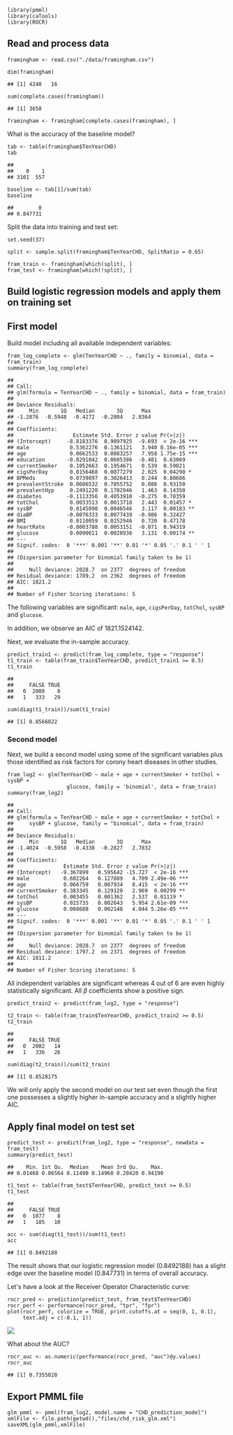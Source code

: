     library(pmml)
    library(caTools)
    library(ROCR)

Read and process data
---------------------

    framingham <- read.csv("./data/framingham.csv")

    dim(framingham)

    ## [1] 4240   16

    sum(complete.cases(framingham))

    ## [1] 3658

    framingham <- framingham[complete.cases(framingham), ]

What is the accuracy of the baseline model?

    tab <- table(framingham$TenYearCHD)
    tab

    ## 
    ##    0    1 
    ## 3101  557

    baseline <- tab[1]/sum(tab)
    baseline

    ##        0 
    ## 0.847731

Split the data into training and test set:

    set.seed(37)

    split <- sample.split(framingham$TenYearCHD, SplitRatio = 0.65)

    fram_train <- framingham[which(split), ]
    fram_test <- framingham[which(!split), ]

Build logistic regression models and apply them on training set
---------------------------------------------------------------

First model
-----------

Build model including all available independent variables:

    fram_log_complete <- glm(TenYearCHD ~ ., family = binomial, data = fram_train)
    summary(fram_log_complete)

    ## 
    ## Call:
    ## glm(formula = TenYearCHD ~ ., family = binomial, data = fram_train)
    ## 
    ## Deviance Residuals: 
    ##     Min       1Q   Median       3Q      Max  
    ## -1.2876  -0.5948  -0.4272  -0.2804   2.8364  
    ## 
    ## Coefficients:
    ##                   Estimate Std. Error z value Pr(>|z|)    
    ## (Intercept)     -8.8183376  0.9097925  -9.693  < 2e-16 ***
    ## male             0.5362276  0.1361121   3.940 8.16e-05 ***
    ## age              0.0662533  0.0083257   7.958 1.75e-15 ***
    ## education       -0.0291042  0.0605386  -0.481  0.63069    
    ## currentSmoker    0.1052663  0.1954671   0.539  0.59021    
    ## cigsPerDay       0.0156468  0.0077279   2.025  0.04290 *  
    ## BPMeds           0.0739897  0.3026413   0.244  0.80686    
    ## prevalentStroke  0.0606532  0.7055752   0.086  0.93150    
    ## prevalentHyp     0.2491220  0.1702946   1.463  0.14350    
    ## diabetes        -0.1113356  0.4053910  -0.275  0.78359    
    ## totChol          0.0033513  0.0013718   2.443  0.01457 *  
    ## sysBP            0.0145090  0.0046546   3.117  0.00183 ** 
    ## diaBP           -0.0076333  0.0077439  -0.986  0.32427    
    ## BMI              0.0110059  0.0152946   0.720  0.47178    
    ## heartRate       -0.0003788  0.0053151  -0.071  0.94319    
    ## glucose          0.0090611  0.0028936   3.131  0.00174 ** 
    ## ---
    ## Signif. codes:  0 '***' 0.001 '**' 0.01 '*' 0.05 '.' 0.1 ' ' 1
    ## 
    ## (Dispersion parameter for binomial family taken to be 1)
    ## 
    ##     Null deviance: 2028.7  on 2377  degrees of freedom
    ## Residual deviance: 1789.2  on 2362  degrees of freedom
    ## AIC: 1821.2
    ## 
    ## Number of Fisher Scoring iterations: 5

The following variables are significant: `male`, `age`, `cigsPerDay`,
`totChol`, `sysBP` and `glucose`.

In addition, we observe an AIC of 1821.1524142.

Next, we evaluate the in-sample accuracy.

    predict_train1 <- predict(fram_log_complete, type = "response")
    t1_train <- table(fram_train$TenYearCHD, predict_train1 >= 0.5)
    t1_train

    ##    
    ##     FALSE TRUE
    ##   0  2008    8
    ##   1   333   29

    sum(diag(t1_train))/sum(t1_train)

    ## [1] 0.8566022

### Second model

Next, we build a second model using some of the significant variables
plus those identified as risk factors for corony heart diseases in other
studies.

    fram_log2 <- glm(TenYearCHD ~ male + age + currentSmoker + totChol + sysBP +
                       glucose, family = 'binomial', data = fram_train)
    summary(fram_log2)

    ## 
    ## Call:
    ## glm(formula = TenYearCHD ~ male + age + currentSmoker + totChol + 
    ##     sysBP + glucose, family = "binomial", data = fram_train)
    ## 
    ## Deviance Residuals: 
    ##     Min       1Q   Median       3Q      Max  
    ## -1.4024  -0.5958  -0.4338  -0.2827   2.7832  
    ## 
    ## Coefficients:
    ##                Estimate Std. Error z value Pr(>|z|)    
    ## (Intercept)   -9.367899   0.595642 -15.727  < 2e-16 ***
    ## male           0.602264   0.127889   4.709 2.49e-06 ***
    ## age            0.066759   0.007934   8.415  < 2e-16 ***
    ## currentSmoker  0.383345   0.129120   2.969  0.00299 ** 
    ## totChol        0.003455   0.001362   2.537  0.01119 *  
    ## sysBP          0.015735   0.002643   5.954 2.61e-09 ***
    ## glucose        0.008688   0.002148   4.044 5.26e-05 ***
    ## ---
    ## Signif. codes:  0 '***' 0.001 '**' 0.01 '*' 0.05 '.' 0.1 ' ' 1
    ## 
    ## (Dispersion parameter for binomial family taken to be 1)
    ## 
    ##     Null deviance: 2028.7  on 2377  degrees of freedom
    ## Residual deviance: 1797.2  on 2371  degrees of freedom
    ## AIC: 1811.2
    ## 
    ## Number of Fisher Scoring iterations: 5

All independent variables are significant whereas 4 out of 6 are even
highly statistically significant. All *β* coefficients show a positive
sign.

    predict_train2 <- predict(fram_log2, type = "response")

    t2_train <- table(fram_train$TenYearCHD, predict_train2 >= 0.5)
    t2_train

    ##    
    ##     FALSE TRUE
    ##   0  2002   14
    ##   1   336   26

    sum(diag(t2_train))/sum(t2_train)

    ## [1] 0.8528175

We will only apply the second model on our test set even though the
first one possesses a slightly higher in-sample accuracy and a slightly
higher AIC.

Apply final model on test set
-----------------------------

    predict_test <- predict(fram_log2, type = "response", newdata = fram_test)
    summary(predict_test)

    ##    Min. 1st Qu.  Median    Mean 3rd Qu.    Max. 
    ## 0.01468 0.06564 0.11490 0.14960 0.20420 0.94190

    t1_test <- table(fram_test$TenYearCHD, predict_test >= 0.5)
    t1_test

    ##    
    ##     FALSE TRUE
    ##   0  1077    8
    ##   1   185   10

    acc <- sum(diag(t1_test))/sum(t1_test)
    acc

    ## [1] 0.8492188

The result shows that our logistic regression model (0.8492188) has a
slight edge over the baseline model (0.847731) in terms of overall
accuracy.

Let's have a look at the Receiver Operator Characteristic curve:

    rocr_pred <- prediction(predict_test, fram_test$TenYearCHD)
    rocr_perf <- performance(rocr_pred, "tpr", "fpr")
    plot(rocr_perf, colorize = TRUE, print.cutoffs.at = seq(0, 1, 0.1), 
         text.adj = c(-0.1, 1))

![](build_and_export_model_files/figure-markdown_strict/unnamed-chunk-10-1.png)

What about the AUC?

    rocr_auc <- as.numeric(performance(rocr_pred, "auc")@y.values)
    rocr_auc

    ## [1] 0.7355028

Export PMML file
----------------

    glm_pmml <- pmml(fram_log2, model.name = "CHD_prediction_model")
    xmlFile <- file.path(getwd(),"files/chd_risk_glm.xml")
    saveXML(glm_pmml,xmlFile)
